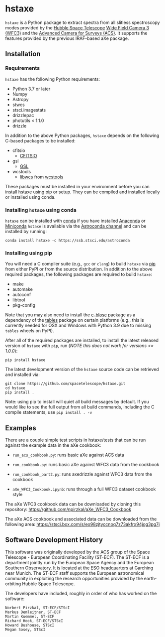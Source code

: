 # hstaxe

`hstaxe` is a Python package to extract spectra from all
slitless spectroscopy modes provided by the [Hubble Space
Telescope](https://www.stsci.edu/hst) [Wide Field Camera
3 (WFC3)](https://www.stsci.edu/hst/instrumentation/wfc3)
and the [Advanced Camera for Surveys
(ACS)](https://www.stsci.edu/hst/instrumentation/acs). It supports the
features provided by the previous IRAF-based aXe package.


## Installation

### Requirements

`hstaxe` has the following Python requirements:

  * Python 3.7 or later
  * Numpy
  * Astropy
  * stwcs
  * stsci.imagestats
  * drizzlepac
  * photutils < 1.1.0
  * drizzle

In addition to the above Python packages, `hstaxe` depends on the
following C-based packages to be installed:

  * cfitsio
      * [CFITSIO](https://heasarc.gsfc.nasa.gov/lheasoft/fitsio/fitsio.html)
  * gsl
      * [GSL](https://www.gnu.org/software/gsl/)
  * wcstools
      * [libwcs](http://tdc-www.harvard.edu/software/wcstools/subroutines/libwcs.wcs.html) from [wcstools](http://tdc-www.harvard.edu/wcstools/)

These packages must be installed in your environment before you can install hstaxe using pip or setup. They can be compiled and installed locally or installed using conda.


### Installing `hstaxe` using conda

`hstaxe` can be installed with
[conda](https://docs.conda.io/en/latest/) if you have installed
[Anaconda](https://www.anaconda.com/products/individual) or
[Miniconda](https://docs.conda.io/en/latest/miniconda.html)
`hstaxe` is available via the [Astroconda
channel](https://astroconda.readthedocs.io/en/latest) and can be
installed by running:

    conda install hstaxe -c https://ssb.stsci.edu/astroconda


### Installing using pip

You will need a C compiler suite (e.g., ``gcc`` or ``clang``) to build
`hstaxe` via [pip](https://pip.pypa.io/en/latest/) from either PyPI
or from the source distribution. In addition to the above required
packages, the following packages are required to build `hstaxe`:

  * make
  * automake
  * autoconf
  * libtool
  * pkg-config

Note that you may also need to install the
[c-blosc](https://github.com/Blosc/c-blosc) package as a dependency
of the [tables](https://pypi.org/project/tables/) package on certain
platforms (e.g., this is currently needed for OSX and Windows with
Python 3.9 due to missing `tables` wheels on PyPI).

After all of the required packages are installed, to install the latest
released version of `hstaxe` with `pip`, run (*NOTE this does not work
for versions <= 1.0.0*):

    pip install hstaxe

The latest development version of the `hstaxe` source code can be
retrieved and installed via:

    git clone https://github.com/spacetelescope/hstaxe.git
    cd hstaxe
    pip install .

Note: using pip to install will quiet all build messages by default. If you would like
to see the full output from all build commands, including the C compile statements, use `pip install . -v`


## Examples

There are a couple simple test scripts in hstaxe/tests that can be run
against the example data in the aXe cookbook:

  * `run_acs_cookbook.py`: runs basic aXe against ACS data

  * `run_cookbook.py`: runs basic aXe against WFC3 data from the cookbook

  * `run_cookbook_part2.py`: runs axedrizzle against WFC3 data from the cookbook

  * `aXe_WFC3_Cookbook.ipynb`: runs through a full WFC3 dataset cookbook style

The aXe WFC3 cookbook data can be downloaded by cloning this repository:
https://github.com/npirzkal/aXe_WFC3_Cookbook

The aXe ACS cookbook and associated data can be downloaded from the
following area: https://stsci.box.com/s/eo98zjtyccnoq7z73akfrx94jog3pg7j


## Software Development History

This software was originally developed by the ACS group of the Space
Telescope - European Coordinating Facility (ST-ECF). The ST-ECF is a
department jointly run by the European Space Agency and the European
Southern Observatory. It is located at the ESO headquarters at Garching
near Munich. The ST-ECF staff supports the European astronomical
community in exploiting the research opportunities provided by the
earth-orbiting Hubble Space Telescope.

The developers have included, roughly in order of who has worked on the
software:

    Norbert Pirzkal, ST-ECF/STScI
    Markus Demleitner, ST-ECF
    Martin Kuemmel, ST-ECF
    Richard Hook, ST-ECF/STScI
    Howard Bushouse, STScI
    Megan Sosey, STScI
